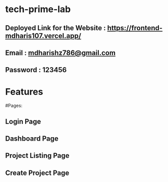 # tech-prime-lab

## Deployed Link for the Website : https://frontend-mdharis107.vercel.app/

## Email : mdharishz786@gmail.com

## Password : 123456


# Features  

#Pages:
## Login Page 
## Dashboard Page
## Project Listing Page
## Create Project Page
